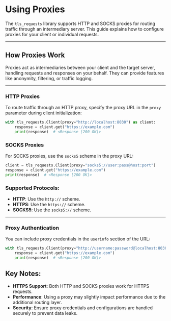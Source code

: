 Using Proxies
================================

The `tls_requests` library supports HTTP and SOCKS proxies for routing traffic through an intermediary server.
This guide explains how to configure proxies for your client or individual requests.

* * *

How Proxies Work
-----------------

Proxies act as intermediaries between your client and the target server, handling requests and responses on your behalf. They can provide features like anonymity, filtering, or traffic logging.

* * *

### HTTP Proxies

To route traffic through an HTTP proxy, specify the proxy URL in the `proxy` parameter during client initialization:

```python
with tls_requests.Client(proxy="http://localhost:8030") as client:
    response = client.get("https://example.com")
    print(response)  # <Response [200 OK]>

```

### SOCKS Proxies

For SOCKS proxies, use the `socks5` scheme in the proxy URL:

```python
client = tls_requests.Client(proxy="socks5://user:pass@host:port")
response = client.get("https://example.com")
print(response)  # <Response [200 OK]>
```

### Supported Protocols:
*   **HTTP**: Use the `http://` scheme.
*   **HTTPS**: Use the `https://` scheme.
*   **SOCKS5**: Use the `socks5://` scheme.

* * *

### Proxy Authentication

You can include proxy credentials in the `userinfo` section of the URL:

```python
with tls_requests.Client(proxy="http://username:password@localhost:8030") as client:
    response = client.get("https://example.com")
    print(response)  # <Response [200 OK]>
```

Key Notes:
----------

*   **HTTPS Support**: Both HTTP and SOCKS proxies work for HTTPS requests.
*   **Performance**: Using a proxy may slightly impact performance due to the additional routing layer.
*   **Security**: Ensure proxy credentials and configurations are handled securely to prevent data leaks.
